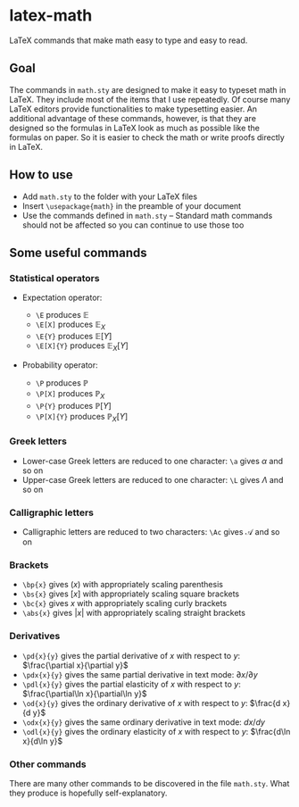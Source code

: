 # latex-math

LaTeX commands that make math easy to type and easy to read.

## Goal

The commands in `math.sty` are designed to make it easy to typeset math in LaTeX. They include most of the items that I use repeatedly. Of course many LaTeX editors provide functionalities to make typesetting easier. An additional advantage of these commands, however, is that they are designed so the formulas in LaTeX look as much as possible like the formulas on paper. So it is easier to check the math or write proofs directly in LaTeX.

## How to use

- Add `math.sty` to the folder with your LaTeX files
- Insert `\usepackage{math}` in the preamble of your document
- Use the commands defined in `math.sty` 
– Standard math commands should not be affected so you can continue to use those too

## Some useful commands

### Statistical operators

- Expectation operator:
 
    * `\E` produces $\mathbb{E}$
    * `\E[X]` produces $\mathbb{E}_X$
    * `\E{Y}` produces $\mathbb{E}[Y]$
    * `\E[X]{Y}` produces $\mathbb{E}_X[Y]$

- Probability operator:

    * `\P` produces $\mathbb{P}$
    * `\P[X]` produces $\mathbb{P}_X$
    * `\P{Y}` produces $\mathbb{P}[Y]$
    * `\P[X]{Y}` produces $\mathbb{P}_X[Y]$

### Greek letters

- Lower-case Greek letters are reduced to one character: `\a` gives $\alpha$ and so on
- Upper-case Greek letters are reduced to one character: `\L` gives $\Lambda$ and so on

### Calligraphic letters

- Calligraphic letters are reduced to two characters: `\Ac` gives $\mathcal{A}$ and so on

### Brackets

- `\bp{x}` gives $(x)$ with appropriately scaling parenthesis
- `\bs{x}` gives $[x]$ with appropriately scaling square brackets
- `\bc{x}` gives ${x}$ with appropriately scaling curly brackets
- `\abs{x}` gives $|x|$ with appropriately scaling straight brackets

### Derivatives

- `\pd{x}{y}` gives the partial derivative of $x$ with respect to $y$: $\frac{\partial x}{\partial y}$
- `\pdx{x}{y}` gives the same partial derivative in text mode: $\partial x/\partial y$
- `\pdl{x}{y}` gives the partial elasticity of $x$ with respect to $y$: $\frac{\partial\ln x}{\partial\ln y}$
- `\od{x}{y}` gives the ordinary derivative of $x$ with respect to $y$: $\frac{d x}{d y}$
- `\odx{x}{y}` gives the same ordinary derivative in text mode: $d x/d y$
- `\odl{x}{y}` gives the ordinary elasticity of $x$ with respect to $y$: $\frac{d\ln x}{d\ln y}$

### Other commands

There are many other commands to be discovered in the file `math.sty`. What they produce is hopefully self-explanatory.
